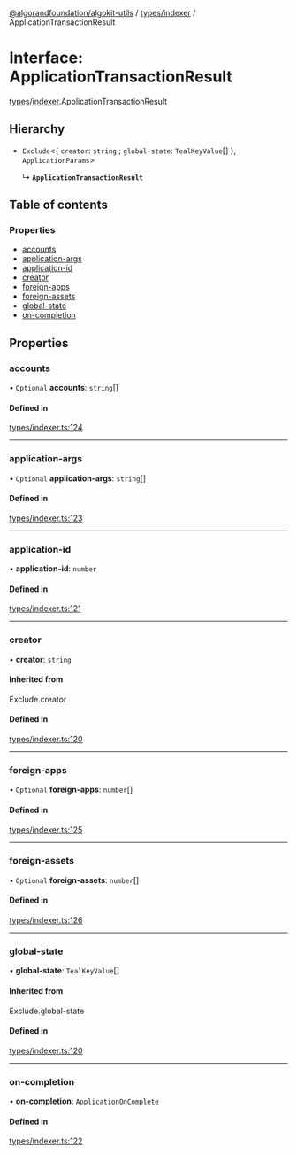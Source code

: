 [@algorandfoundation/algokit-utils](../README.md) / [types/indexer](../modules/types_indexer.md) / ApplicationTransactionResult

# Interface: ApplicationTransactionResult

[types/indexer](../modules/types_indexer.md).ApplicationTransactionResult

## Hierarchy

- `Exclude`<{ `creator`: `string` ; `global-state`: `TealKeyValue`[]  }, `ApplicationParams`\>

  ↳ **`ApplicationTransactionResult`**

## Table of contents

### Properties

- [accounts](types_indexer.ApplicationTransactionResult.md#accounts)
- [application-args](types_indexer.ApplicationTransactionResult.md#application-args)
- [application-id](types_indexer.ApplicationTransactionResult.md#application-id)
- [creator](types_indexer.ApplicationTransactionResult.md#creator)
- [foreign-apps](types_indexer.ApplicationTransactionResult.md#foreign-apps)
- [foreign-assets](types_indexer.ApplicationTransactionResult.md#foreign-assets)
- [global-state](types_indexer.ApplicationTransactionResult.md#global-state)
- [on-completion](types_indexer.ApplicationTransactionResult.md#on-completion)

## Properties

### accounts

• `Optional` **accounts**: `string`[]

#### Defined in

[types/indexer.ts:124](https://github.com/algorandfoundation/algokit-utils-ts/blob/88a7c0f/src/types/indexer.ts#L124)

___

### application-args

• `Optional` **application-args**: `string`[]

#### Defined in

[types/indexer.ts:123](https://github.com/algorandfoundation/algokit-utils-ts/blob/88a7c0f/src/types/indexer.ts#L123)

___

### application-id

• **application-id**: `number`

#### Defined in

[types/indexer.ts:121](https://github.com/algorandfoundation/algokit-utils-ts/blob/88a7c0f/src/types/indexer.ts#L121)

___

### creator

• **creator**: `string`

#### Inherited from

Exclude.creator

#### Defined in

[types/indexer.ts:120](https://github.com/algorandfoundation/algokit-utils-ts/blob/88a7c0f/src/types/indexer.ts#L120)

___

### foreign-apps

• `Optional` **foreign-apps**: `number`[]

#### Defined in

[types/indexer.ts:125](https://github.com/algorandfoundation/algokit-utils-ts/blob/88a7c0f/src/types/indexer.ts#L125)

___

### foreign-assets

• `Optional` **foreign-assets**: `number`[]

#### Defined in

[types/indexer.ts:126](https://github.com/algorandfoundation/algokit-utils-ts/blob/88a7c0f/src/types/indexer.ts#L126)

___

### global-state

• **global-state**: `TealKeyValue`[]

#### Inherited from

Exclude.global-state

#### Defined in

[types/indexer.ts:120](https://github.com/algorandfoundation/algokit-utils-ts/blob/88a7c0f/src/types/indexer.ts#L120)

___

### on-completion

• **on-completion**: [`ApplicationOnComplete`](../enums/types_indexer.ApplicationOnComplete.md)

#### Defined in

[types/indexer.ts:122](https://github.com/algorandfoundation/algokit-utils-ts/blob/88a7c0f/src/types/indexer.ts#L122)
